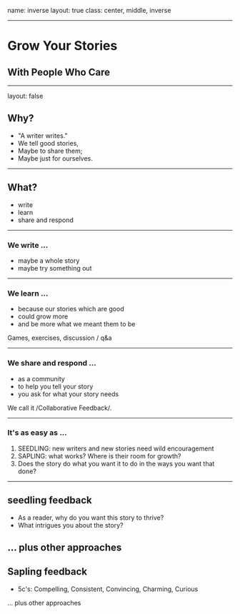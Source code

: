 name: inverse
layout: true
class: center, middle, inverse

---

# Grow Your Stories
## With People Who Care
---

layout: false

## Why?

- "A writer writes."
- We tell good stories,
- Maybe to share them;
- Maybe just for ourselves.

---

## What?

- write
- learn
- share and respond
---
### We write ...

- maybe a whole story
- maybe try something out

---

### We learn ...

- because our stories which are good
- could grow more
- and be more what we meant them to be

Games, exercises, discussion / q&a

---

### We share and respond ...

- as a community
- to help you tell your story
- you ask for what your story needs

We call it /Collaborative Feedback/.

---

### It's as easy as ...

1. SEEDLING:  new writers and new stories need wild encouragement
2. SAPLING: what works? Where is their room for growth?
3. Does the story do what you want it to do in the ways you want that done?
---

## seedling feedback

- As a reader, why do you want this story to thrive?
- What intrigues you about the story?

... plus other approaches
---

## Sapling feedback

- 5c's: Compelling, Consistent, Convincing, Charming, Curious

... plus other approaches
